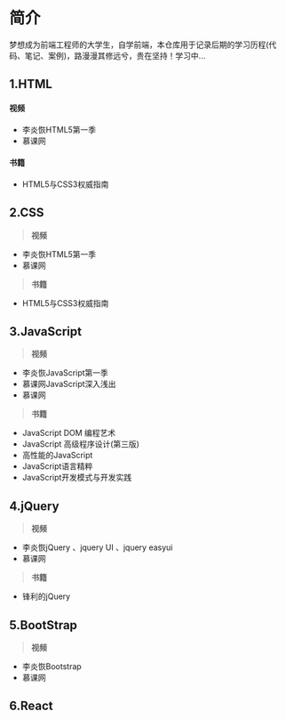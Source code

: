 # 简介
梦想成为前端工程师的大学生，自学前端，本仓库用于记录后期的学习历程(代码、笔记、案例)，路漫漫其修远兮，贵在坚持！学习中...

## 1.HTML
#### 视频

* 李炎恢HTML5第一季
* 慕课网

#### 书籍
* HTML5与CSS3权威指南


## 2.CSS
> **视频**


* 李炎恢HTML5第一季
* 慕课网

> **书籍**


* HTML5与CSS3权威指南

## 3.JavaScript
> **视频**


* 李炎恢JavaScript第一季
* 慕课网JavaScript深入浅出
* 慕课网

> **书籍**


* JavaScript DOM 编程艺术
* JavaScript 高级程序设计(第三版)
* 高性能的JavaScript
* JavaScript语言精粹
* JavaScript开发模式与开发实践

## 4.jQuery
> **视频**


* 李炎恢jQuery 、jquery UI 、jquery easyui
* 慕课网

> **书籍**


* 锋利的jQuery

## 5.BootStrap
> **视频**


* 李炎恢Bootstrap
* 慕课网

## 6.React



